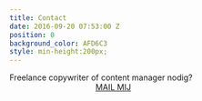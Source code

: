 ```yaml
---
title: Contact
date: 2016-09-20 07:53:00 Z
position: 0
background_color: AFD6C3
style: min-height:200px;
---
```


Freelance copywriter of content manager nodig? <a href="#" class="btn btn-primary btn-lg mailto" style="margin-left:30%">MAIL MIJ</a>